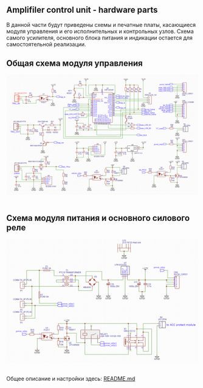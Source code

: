 ## Amplifiler control unit - hardware parts

В данной части будут приведены схемы и печатные платы, касающиеся модуля управления и его исполнительных и контрольных узлов.
Схема самого усилителя, основного блока питания и индикации остается для самостоятельной реализации.

## Общая схема модуля управления

<div align="center"><img alt="Overview" width="800" src="/images/ACU_main_circuit_short.png" />&emsp;&emsp;&emsp;</div>

## Схема модуля питания и основного силового реле

<div align="center"><img alt="Overview" width="800" src="/images/p&r_circuits_short.png" />&emsp;&emsp;&emsp;</div>

Общее описание и настройки здесь: [README.md](https://github.com/DrCosha/AMP-Mono-module/Readme.md) 
